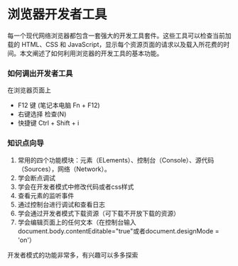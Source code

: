 # 浏览器开发者工具
每一个现代网络浏览器都包含一套强大的开发工具套件。这些工具可以检查当前加载的 HTML、CSS 和 JavaScript，显示每个资源页面的请求以及载入所花费的时间。本文阐述了如何利用浏览器的开发工具的基本功能。

### 如何调出开发者工具
在浏览器页面上
- F12 键 (笔记本电脑 Fn + F12)
- 右键选择 检查(N)
- 快捷键 Ctrl + Shift + i

### 知识点向导
1. 常用的四个功能模块：元素（ELements）、控制台（Console）、源代码（Sources），网络（Network）。
2. 学会断点调试
3. 学会在开发者模式中修改代码或者css样式
4. 查看元素的监听事件
5. 通过控制台进行调试和查看日志
6. 学会通过开发者模式下载资源（可下载不开放下载的资源）
7. 学会编辑页面上的任何文本（在控制台输入document.body.contentEditable="true"或者document.designMode = 'on'）

开发者模式的功能非常多，有兴趣可以多多探索